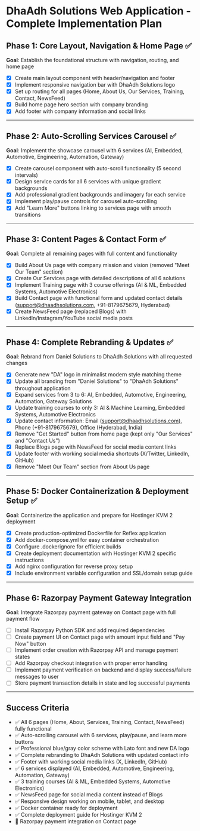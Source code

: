 # DhaAdh Solutions Web Application - Complete Implementation Plan

## Phase 1: Core Layout, Navigation & Home Page ✅
**Goal**: Establish the foundational structure with navigation, routing, and home page
- [x] Create main layout component with header/navigation and footer
- [x] Implement responsive navigation bar with DhaAdh Solutions logo
- [x] Set up routing for all pages (Home, About Us, Our Services, Training, Contact, NewsFeed)
- [x] Build home page hero section with company branding
- [x] Add footer with company information and social links

---

## Phase 2: Auto-Scrolling Services Carousel ✅
**Goal**: Implement the showcase carousel with 6 services (AI, Embedded, Automotive, Engineering, Automation, Gateway)
- [x] Create carousel component with auto-scroll functionality (5 second intervals)
- [x] Design service cards for all 6 services with unique gradient backgrounds
- [x] Add professional gradient backgrounds and imagery for each service
- [x] Implement play/pause controls for carousel auto-scrolling
- [x] Add "Learn More" buttons linking to services page with smooth transitions

---

## Phase 3: Content Pages & Contact Form ✅
**Goal**: Complete all remaining pages with full content and functionality
- [x] Build About Us page with company mission and vision (removed "Meet Our Team" section)
- [x] Create Our Services page with detailed descriptions of all 6 solutions
- [x] Implement Training page with 3 course offerings (AI & ML, Embedded Systems, Automotive Electronics)
- [x] Build Contact page with functional form and updated contact details (support@dhaadhsolutions.com, +91-8179675679, Hyderabad)
- [x] Create NewsFeed page (replaced Blogs) with LinkedIn/Instagram/YouTube social media posts

---

## Phase 4: Complete Rebranding & Updates ✅
**Goal**: Rebrand from Daniel Solutions to DhaAdh Solutions with all requested changes
- [x] Generate new "DA" logo in minimalist modern style matching theme
- [x] Update all branding from "Daniel Solutions" to "DhaAdh Solutions" throughout application
- [x] Expand services from 3 to 6: AI, Embedded, Automotive, Engineering, Automation, Gateway Solutions
- [x] Update training courses to only 3: AI & Machine Learning, Embedded Systems, Automotive Electronics
- [x] Update contact information: Email (support@dhaadhsolutions.com), Phone (+91-8179675679), Office (Hyderabad, India)
- [x] Remove "Get Started" button from home page (kept only "Our Services" and "Contact Us")
- [x] Replace Blogs page with NewsFeed for social media content links
- [x] Update footer with working social media shortcuts (X/Twitter, LinkedIn, GitHub)
- [x] Remove "Meet Our Team" section from About Us page

---

## Phase 5: Docker Containerization & Deployment Setup ✅
**Goal**: Containerize the application and prepare for Hostinger KVM 2 deployment
- [x] Create production-optimized Dockerfile for Reflex application
- [x] Add docker-compose.yml for easy container orchestration
- [x] Configure .dockerignore for efficient builds
- [x] Create deployment documentation with Hostinger KVM 2 specific instructions
- [x] Add nginx configuration for reverse proxy setup
- [x] Include environment variable configuration and SSL/domain setup guide

---

## Phase 6: Razorpay Payment Gateway Integration
**Goal**: Integrate Razorpay payment gateway on Contact page with full payment flow
- [ ] Install Razorpay Python SDK and add required dependencies
- [ ] Create payment UI on Contact page with amount input field and "Pay Now" button
- [ ] Implement order creation with Razorpay API and manage payment states
- [ ] Add Razorpay checkout integration with proper error handling
- [ ] Implement payment verification on backend and display success/failure messages to user
- [ ] Store payment transaction details in state and log successful payments

---

## Success Criteria
- ✅ All 6 pages (Home, About, Services, Training, Contact, NewsFeed) fully functional
- ✅ Auto-scrolling carousel with 6 services, play/pause, and learn more buttons
- ✅ Professional blue/gray color scheme with Lato font and new DA logo
- ✅ Complete rebranding to DhaAdh Solutions with updated contact info
- ✅ Footer with working social media links (X, LinkedIn, GitHub)
- ✅ 6 services displayed (AI, Embedded, Automotive, Engineering, Automation, Gateway)
- ✅ 3 training courses (AI & ML, Embedded Systems, Automotive Electronics)
- ✅ NewsFeed page for social media content instead of Blogs
- ✅ Responsive design working on mobile, tablet, and desktop
- ✅ Docker container ready for deployment
- ✅ Complete deployment guide for Hostinger KVM 2
- 🔄 Razorpay payment integration on Contact page